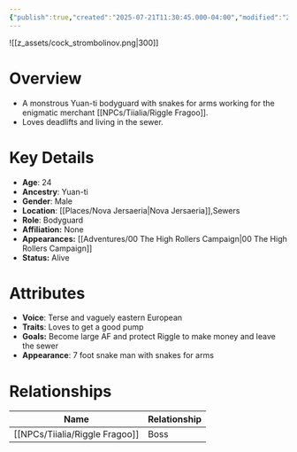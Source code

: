 ```yaml
---
{"publish":true,"created":"2025-07-21T11:30:45.000-04:00","modified":"2025-10-17T10:24:38.700-04:00","cssclasses":""}
---
```


![[z_assets/cock_strombolinov.png|300]]

# Overview
- A monstrous Yuan-ti bodyguard with snakes for arms working for the enigmatic merchant [[NPCs/Tiialia/Riggle Fragoo]]. 
- Loves deadlifts and living in the sewer.

# Key Details
- **Age**: 24
- **Ancestry**: Yuan-ti
- **Gender**: Male
- **Location**: [[Places/Nova Jersaeria\|Nova Jersaeria]],Sewers
- **Role**: Bodyguard
- **Affiliation:** None
- **Appearances:** [[Adventures/00 The High Rollers Campaign\|00 The High Rollers Campaign]]
- **Status:** Alive

# Attributes
- **Voice**: Terse and vaguely eastern European
- **Traits**: Loves to get a good pump
- **Goals:** Become large AF and protect Riggle to make money and leave the sewer
- **Appearance**: 7 foot snake man with snakes for arms

# Relationships

| Name              | Relationship |
| ----------------- | ------------ |
| [[NPCs/Tiialia/Riggle Fragoo]] | Boss         |
